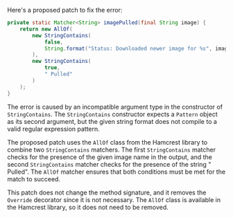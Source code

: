 Here's a proposed patch to fix the error:
```java
private static Matcher<String> imagePulled(final String image) {
    return new AllOf(
        new StringContains(
            false,
            String.format("Status: Downloaded newer image for %s", image)
        ),
        new StringContains(
            true,
            " Pulled"
        )
    );
}
```
The error is caused by an incompatible argument type in the constructor of `StringContains`. The `StringContains` constructor expects a `Pattern` object as its second argument, but the given string format does not compile to a valid regular expression pattern.

The proposed patch uses the `AllOf` class from the Hamcrest library to combine two `StringContains` matchers. The first `StringContains` matcher checks for the presence of the given image name in the output, and the second `StringContains` matcher checks for the presence of the string " Pulled". The `AllOf` matcher ensures that both conditions must be met for the match to succeed.

This patch does not change the method signature, and it removes the `Override` decorator since it is not necessary. The `AllOf` class is available in the Hamcrest library, so it does not need to be removed.